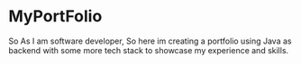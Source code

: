 # MyPortFolio
So As I am software developer, So here im creating a portfolio using Java as backend with some more tech stack to showcase my experience and skills. 
